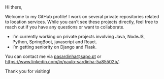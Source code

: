 Hi there,

Welcome to my GitHub profile! I work on several private repositories related to location services. While you can't see these projects directly, feel free to reach out if you have any questions or want to collaborate.

- I’m currently working on private projects involving Java, NodeJS, Python, SpringBoot, javascript and React.
- I’m getting seniority on Django and Flask.

You can contact me via pasardinha@sapo.pt or https://www.linkedin.com/in/paulo-sardinha-5a85502b/.

Thank you for visiting!

